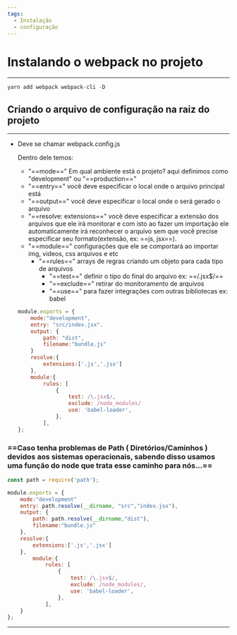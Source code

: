 ```yaml
---
tags:
  - Instalação
  - configuração
---
```

# Instalando o webpack no projeto

---

```JavaScript
yarn add webpack webpack-cli -D
```

  

## Criando o arquivo de configuração na raiz do projeto

---

- Deve se chamar webpack.config.js
    
    Dentro dele temos:
    
    - "==mode==" Em qual ambiente está o projeto? aqui definimos como "development" ou "==production=="
    - "==entry==" você deve especificar o local onde o arquivo principal está
    - "==output==" você deve especificar o local onde o será gerado o arquivo
    - "==resolve: extensions==" você deve especificar a extensão dos arquivos que ele irá monitorar e com isto ao fazer um importação ele automaticamente irá reconhecer o arquivo sem que você precise especificar seu formato(extensão, ex: ==js, jsx==).
    - "==module==" configurações que ele se comportará ao importar img, videos, css arquivos e etc
        - "==rules==" arrays de regras criando um objeto para cada tipo de arquivos
            - "==test==" definir o tipo do final do arquivo ex: ==/\.jsx$/==
            - "==exclude==" retirar do monitoramento de arquivos
            - "==use==" para fazer integrações com outras bibliotecas ex: babel
    
      
    
      
    
    ```JavaScript
    module.exports = {
    	mode:"development",
    	entry: "src/index.jsx".
    	output: {
    		path: "dist",
    		filename:"bundle.js"
    	}
    	resolve:{
    		extensions:['.js','.jsx']
    	},
    	module:{
    		rules: [
    			{
    				test: /\.jsx$/,
    				exclude: /node_modules/
    				use: 'babel-loader',
    			},
    		],
    };
    ```
    

### ==Caso tenha problemas de Path ( Diretórios/Caminhos ) devidos aos sistemas operacionais, sabendo disso usamos uma função do node que trata esse caminho para nós...==

```JavaScript
const path = require('path');

module.exports = {
	mode:"development"
	entry: path.resolve(__dirname, "src","index.jsx"),
	output: {
		path: path.resolve(__dirname,"dist"),
		filename:"bundle.js"
	},
	resolve:{
		extensions:['.js','.jsx']
	},
		module:{
			rules: [
				{
					test: /\.jsx$/,
					exclude: /node_modules/,
					use: 'babel-loader',
				},
			],
	}
};
```

---